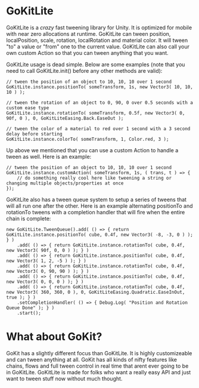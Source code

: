 GoKitLite
=========

GoKitLite is a *crazy* fast tweening library for Unity. It is optimized for mobile with near zero allocations at runtime. GoKitLite can tween position, localPosition, scale, rotation, localRotation and material color. It will tween "to" a value or "from" one to the current value. GoKitLite can also call your own custom Action so that you can tween anything that you want.

GoKitLite usage is dead simple. Below are some examples (note that you need to call GoKitLite.init() before any other methods are valid):

    // tween the position of an object to 10, 10, 10 over 1 second
    GoKitLite.instance.positionTo( someTransform, 1s, new Vector3( 10, 10, 10 ) );

    // tween the rotation of an object to 0, 90, 0 over 0.5 seconds with a custom ease type
    GoKitLite.instance.rotationTo( someTransform, 0.5f, new Vector3( 0, 90f, 0 ), 0, GoKitLiteEasing.Back.EaseOut );

    // tween the color of a material to red over 1 second with a 3 second delay before starting
    GoKitLite.instance.colorTo( someTransform, 1, Color.red, 3 );

Up above we mentioned that you can use a custom Action to handle a tween as well. Here is an example:

    // tween the position of an object to 10, 10, 10 over 1 second
    GoKitLite.instance.customAction( someTransform, 1s, ( trans, t ) => {
        // do something really cool here like tweening a string or changing multiple objects/properties at once
    });

GoKitLite also has a tween queue system to setup a series of tweens that will all run one after the other. Here is an example alternating positionTo and rotationTo tweens with a completion handler that will fire when the entire chain is complete:

    new GoKitLite.TweenQueue().add( () => { return GoKitLite.instance.positionTo( cube, 0.4f, new Vector3( -8, -3, 0 ) ); } )
    	.add( () => { return GoKitLite.instance.rotationTo( cube, 0.4f, new Vector3( 90f, 0, 0 ) ); } )
    	.add( () => { return GoKitLite.instance.positionTo( cube, 0.4f, new Vector3( 1, 2, -5 ) ); } )
    	.add( () => { return GoKitLite.instance.rotationTo( cube, 0.4f, new Vector3( 0, 90, 90 ) ); } )
    	.add( () => { return GoKitLite.instance.positionTo( cube, 0.4f, new Vector3( 0, 0, 0 ) ); } )
    	.add( () => { return GoKitLite.instance.rotationTo( cube, 0.4f, new Vector3( 360, 360, 0 ), 0, GoKitLiteEasing.Quadratic.EaseInOut, true ); } )
    	.setCompletionHandler( () => { Debug.Log( "Position and Rotation Queue Done" ); } )
    	.start();


What about GoKit?
=========

GoKit has a slightly different focus than GoKitLite. It is highly customizeable and can tween anything at all. GoKit has all kinds of nifty features like chains, flows and full tween control in real time that arent ever going to be in GoKitLite. GoKitLite is made for folks who want a really easy API and just want to tween stuff now without much thought.
